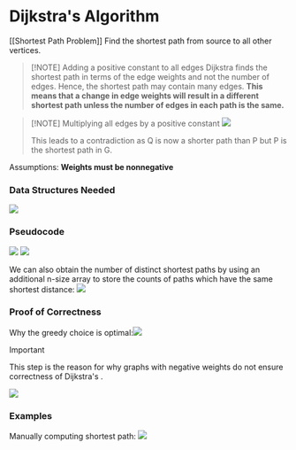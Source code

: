 # Dijkstra's Algorithm
[[Shortest Path Problem]]
Find the shortest path from source to all other vertices. 

> [!NOTE] Adding a positive constant to all edges
> Dijkstra finds the shortest path in terms of the edge weights and not the number of edges. Hence, the shortest path may contain many edges. __This means that a change in edge weights will result in a different shortest path unless the number of edges in each path is the same.__

> [!NOTE] Multiplying all edges by a positive constant
>![](https://i.imgur.com/IOvLCHy.png)
>
> This leads to a contradiction as Q is now a shorter path than P but P is the shortest path in G.

Assumptions:
**Weights must be nonnegative**
### Data Structures Needed
![](https://i.imgur.com/2YaUIHm.png)

### Pseudocode
![](https://i.imgur.com/XJ0HfYt.png)
![](https://i.imgur.com/7e5woJm.png)

We can also obtain the number of distinct shortest paths by using an additional n-size array to store the counts of paths which have the same shortest distance:
![](https://i.imgur.com/V9wRqwl.png)

### Proof of Correctness
Why the greedy choice is optimal:![](https://i.imgur.com/MPkx0vS.png)

> [!important]
> This step is the reason for why graphs with negative weights do not ensure correctness of Dijkstra's .

![](https://i.imgur.com/NWnXHDo.png)
### Examples
Manually computing shortest path:
![](https://i.imgur.com/iSpTwq8.png)
